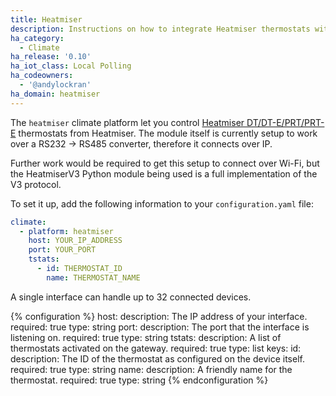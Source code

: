 ```yaml
---
title: Heatmiser
description: Instructions on how to integrate Heatmiser thermostats within Home Assistant.
ha_category:
  - Climate
ha_release: '0.10'
ha_iot_class: Local Polling
ha_codeowners:
  - '@andylockran'
ha_domain: heatmiser
---
```


The `heatmiser` climate platform let you control [Heatmiser DT/DT-E/PRT/PRT-E](https://www.heatmisershop.co.uk/room-thermostats/) thermostats from Heatmiser. The module itself is currently setup to work over a RS232 -> RS485 converter, therefore it connects over IP.

Further work would be required to get this setup to connect over Wi-Fi, but the HeatmiserV3 Python module being used is a full implementation of the V3 protocol.

To set it up, add the following information to your `configuration.yaml` file:

```yaml
climate:
  - platform: heatmiser
    host: YOUR_IP_ADDRESS
    port: YOUR_PORT
    tstats:
      - id: THERMOSTAT_ID
        name: THERMOSTAT_NAME
```

A single interface can handle up to 32 connected devices.

{% configuration %}
host:
  description: The IP address of your interface.
  required: true
  type: string
port:
  description: The port that the interface is listening on.
  required: true
  type: string
tstats:
  description: A list of thermostats activated on the gateway.
  required: true
  type: list
  keys:
    id:
      description: The ID of the thermostat as configured on the device itself.
      required: true
      type: string
    name:
      description: A friendly name for the thermostat.
      required: true
      type: string
{% endconfiguration %}
